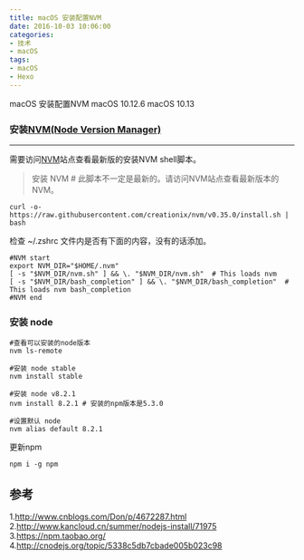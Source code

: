 ```yaml
---
title: macOS 安装配置NVM
date: 2016-10-03 10:06:00
categories:
- 技术
- macOS
tags:
- macOS
- Hexo
---
```


macOS 安装配置NVM
macOS 10.12.6
macOS 10.13

### 安装[NVM(Node Version Manager)](https://github.com/creationix/nvm)
***
需要访问[NVM](https://github.com/creationix/nvm#install-script)站点查看最新版的安装NVM shell脚本。

> 安装 NVM  # 此脚本不一定是最新的。请访问NVM站点查看最新版本的NVM。

```
curl -o- https://raw.githubusercontent.com/creationix/nvm/v0.35.0/install.sh | bash
```



检查 ~/.zshrc 文件内是否有下面的内容，没有的话添加。

```
#NVM start
export NVM_DIR="$HOME/.nvm"
[ -s "$NVM_DIR/nvm.sh" ] && \. "$NVM_DIR/nvm.sh"  # This loads nvm
[ -s "$NVM_DIR/bash_completion" ] && \. "$NVM_DIR/bash_completion"  # This loads nvm bash_completion
#NVM end
```



### 安装 node

```
#查看可以安装的node版本
nvm ls-remote

#安装 node stable
nvm install stable

#安装 node v8.2.1
nvm install 8.2.1 # 安装的npm版本是5.3.0

#设置默认 node
nvm alias default 8.2.1
```



更新npm

```shell
npm i -g npm
```



## 参考

1.http://www.cnblogs.com/Don/p/4672287.html
2.http://www.kancloud.cn/summer/nodejs-install/71975
3.https://npm.taobao.org/
4.http://cnodejs.org/topic/5338c5db7cbade005b023c98